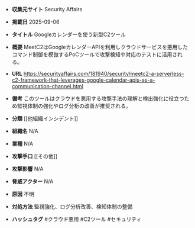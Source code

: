 - **収集元サイト**
Security Affairs

- **掲載日**
2025-09-06

- **タイトル**
Googleカレンダーを使う新型C2ツール

- **概要**
MeetC2はGoogleカレンダーAPIを利用しクラウドサービスを悪用したコマンド制御を模倣するPoCツールで攻撃検知や対応のテストに活用される。

- **URL**
https://securityaffairs.com/181940/security/meetc2-a-serverless-c2-framework-that-leverages-google-calendar-apis-as-a-communication-channel.html

- **備考**
このツールはクラウドを悪用する攻撃手法の理解と検出強化に役立つため監視体制の強化やログ分析の改善が推奨される。

- **分類**
[[他組織インシデント]]

- **組織名**
N/A

- **業種**
N/A

- **攻撃手口**
[[その他]]

- **攻撃影響**
N/A

- **脅威アクター**
N/A

- **原因**
不明

- **対処方法**
監視強化、ログ分析改善、検知体制の整備

- **ハッシュタグ**
#クラウド悪用 #C2ツール #セキュリティ
